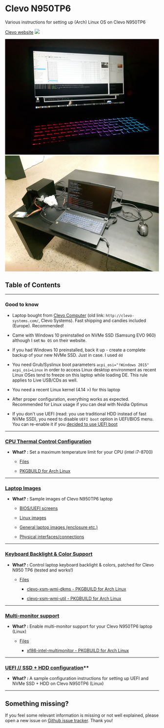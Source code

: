 # Clevo N950TP6

Various instructions for setting up (Arch) Linux OS on Clevo N950TP6

[Clevo website](https://www.clevo.com.tw)
![](https://www.clevo.com.tw/images/en/clevo/logo.png)

![img_1](images/linux-run/linux-run_3.jpg)
![img_2](images/general_5.jpg)

## Table of Contents

----------------

### Good to know

- Laptop bought from [Clevo Computer](https://clevo-computer.com/) (old link: `http://clevo-systems.com/`, Clevo Systems). Fast shipping and candies included (Europe). Recommended!

- Came with Windows 10 preinstalled on NVMe SSD (Samsung EVO 960) although I set `No OS` on their website.

- If you had Windows 10 preinstalled, back it up - create a complete backup of your new NVMe SSD. Just in case. I used `dd`

- You need Grub/Syslinux boot parameters `acpi_osi="!Windows 2015" acpi_osi=Linux` in order to access Linux desktop environment as recent Linux OSes tend to freeze on this laptop while loading DE. This rule applies to Live USB/CDs as well.

- You need a recent Linux kernel (4.14 >) for this laptop

- After proper configuration, everything works as expected. Recommended for Linux usage if you can deal with Nvidia Optimus

- If you don't use UEFI (read: you use traditional HDD instead of fast NVMe SSD), you need to disable `UEFI boot` option in UEFI/BIOS menu. You can re-enable it if you [decided to use UEFI boot](ssd_hdd_uefi/README.md)

----------------

### [CPU Thermal Control Configuration](cpu_thermal_control/README.md)

- **What? :** Set a maximum temperature limit for your CPU (intel i7-8700)

    - [Files](cpu_thermal_control)

    - [PKGBUILD for Arch Linux](cpu_thermal_control/PKGBUILD)

----------------

### [Laptop Images](images)

- **What? :** Sample images of Clevo N950TP6 laptop

    - [BIOS/UEFI screens](images/bios)

    - [Linux images](images/linux-run)

    - [General laptop images (enclosure etc.)](images)

    - [Physical interfaces/connections](images/inputs)

----------------

### [Keyboard Backlight & Color Support](keyboard_color_support/README.md)

- **What? :** Control laptop keyboard backlight & colors, patched for Clevo N950 TP6 (tested and works!)

    - [Files](keyboard_color_support)

        - [clevo-xsm-wmi-dkms - PKGBUILD for Arch Linux](keyboard_color_support/clevo-xsm-wmi-dkms/PKGBUILD)

        - [clevo-xsm-wmi-util - PKGBUILD for Arch Linux](keyboard_color_support/clevo-xsm-wmi-util/PKGBUILD)

----------------

### [Multi-monitor support](multimonitor_and_desktop/xf86-intel-multimonitor/README.md)

- **What? :** Enable multi-monitor support for your Clevo N950TP6 laptop (Linux)

    - [Files](multimonitor_and_desktop/xf86-intel-multimonitor)

        - [xf86-intel-multimonitor - PKGBUILD for Arch Linux](multimonitor_and_desktop/xf86-intel-multimonitor/PKGBUILD)

----------------

### [UEFI // SSD + HDD configuration](ssd_hdd_uefi/README.md)**

- **What? :** A sample configuration instructions for setting up UEFI and NVMe SSD + HDD on Clevo N950TP6 (Linux)

----------------

## Something missing?

If you feel some relevant information is missing or not well explained, please open a new issue on [Github issue tracker](https://github.com/Fincer/clevo_n950tp6/issues). Thank you!
